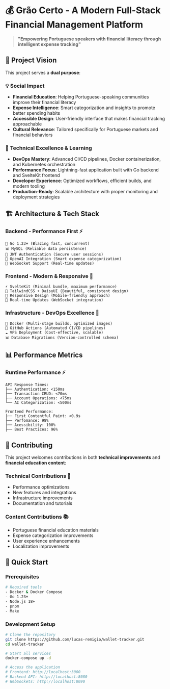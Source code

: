 # 💰 Grão Certo - A Modern Full-Stack Financial Management Platform

> **"Empowering Portuguese speakers with financial literacy through intelligent expense tracking"**

## 🎯 Project Vision

This project serves a **dual purpose**:

### 💡 **Social Impact**

- **Financial Education**: Helping Portuguese-speaking communities improve their financial literacy
- **Expense Intelligence**: Smart categorization and insights to promote better spending habits
- **Accessible Design**: User-friendly interface that makes financial tracking approachable
- **Cultural Relevance**: Tailored specifically for Portuguese markets and financial behaviors

### 🚀 **Technical Excellence & Learning**

- **DevOps Mastery**: Advanced CI/CD pipelines, Docker containerization, and Kubernetes orchestration
- **Performance Focus**: Lightning-fast application built with Go backend and SvelteKit frontend
- **Developer Experience**: Optimized workflows, efficient builds, and modern tooling
- **Production-Ready**: Scalable architecture with proper monitoring and deployment strategies

## 🏗️ Architecture & Tech Stack

### **Backend - Performance First** ⚡

```
🔧 Go 1.23+ (Blazing fast, concurrent)
📊 MySQL (Reliable data persistence)
🔐 JWT Authentication (Secure user sessions)
🤖 OpenAI Integration (Smart expense categorization)
📡 WebSocket Support (Real-time updates)
```

### **Frontend - Modern & Responsive** 🎨

```
⚡ SvelteKit (Minimal bundle, maximum performance)
🎨 TailwindCSS + DaisyUI (Beautiful, consistent design)
📱 Responsive Design (Mobile-friendly approach)
🔄 Real-time Updates (WebSocket integration)
```

### **Infrastructure - DevOps Excellence** 🚀

```
🐳 Docker (Multi-stage builds, optimized images)
🔄 GitHub Actions (Automated CI/CD pipelines)
☁️ VPS Deployment (Cost-effective, scalable)
📊 Database Migrations (Version-controlled schema)
```

## 📊 Performance Metrics

### **Runtime Performance** ⚡

```
API Response Times:
├── Authentication: <150ms
├── Transaction CRUD: <70ms
├── Account Operations: <75ms
└── AI Categorization: <500ms

Frontend Performance:
├── First Contentful Paint: <0.9s
├── Perfomance: 98%
├── Acessibility: 100%
├── Best Practices: 96%
```

## 🤝 Contributing

This project welcomes contributions in both **technical improvements** and **financial education content**:

### **Technical Contributions** 🔧

- Performance optimizations
- New features and integrations
- Infrastructure improvements
- Documentation and tutorials

### **Content Contributions** 📚

- Portuguese financial education materials
- Expense categorization improvements
- User experience enhancements
- Localization improvements

## 🚀 Quick Start

### **Prerequisites**

```bash
# Required tools
- Docker & Docker Compose
- Go 1.23+
- Node.js 18+
- pnpm
- Make
```

### **Development Setup**

```bash
# Clone the repository
git clone https://github.com/lucas-remigio/wallet-tracker.git
cd wallet-tracker

# Start all services
docker-compose up -d

# Access the application
# Frontend: http://localhost:3000
# Backend API: http://localhost:8080
# WebSockets: http://localhost:8090
```
